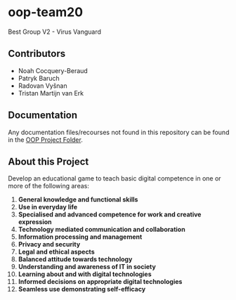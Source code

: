 
# oop-team20 
Best Group V2 - Virus Vanguard

## Contributors

- Noah Cocquery-Beraud
- Patryk Baruch
- Radovan Vyšnan
- Tristan Martijn van Erk

## Documentation
Any documentation files/recourses not found in this repository can be found in the [OOP Project Folder](https://myhz-my.sharepoint.com/:f:/r/personal/erk0002_hz_nl/Documents/OOP%20Project%20Folder?csf=1&web=1&e=7bZFHt).

## About this Project
Develop an educational game to teach basic digital competence in one or more of the
following areas: <br>
1. **General knowledge and functional skills <br>**
2. **Use in everyday life<br>**
3. **Specialised and advanced competence for work and creative expression<br>**
4. **Technology mediated communication and collaboration<br>**
5. **Information processing and management<br>**
6. **Privacy and security<br>**
7. **Legal and ethical aspects<br>**
8. **Balanced attitude towards technology<br>**
9. **Understanding and awareness of IT in society<br>**
10. **Learning about and with digital technologies<br>**
11. **Informed decisions on appropriate digital technologies<br>**
12. **Seamless use demonstrating self-efficacy**<br>








